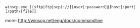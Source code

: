 
```
winscp.exe [(sftp|ftp|scp)://][user[:password]@]host[:port][/path/[file]]
```

more: http://winscp.net/eng/docs/commandline